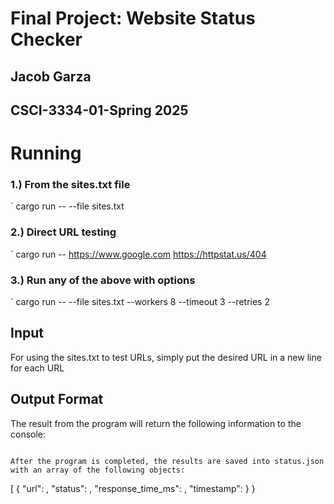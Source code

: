 # Final Project: Website Status Checker

## Jacob Garza
## CSCI-3334-01-Spring 2025

# Running

### 1.) From the sites.txt file
` cargo run -- --file sites.txt

### 2.) Direct URL testing
` cargo run -- https://www.google.com https://httpstat.us/404

### 3.) Run any of the above with options
` cargo run -- --file sites.txt --workers 8 --timeout 3 --retries 2


## Input
For using the sites.txt to test URLs, simply put the desired URL in a new line for each URL

## Output Format
The result from the program will return the following information to the console:

``` [System Time] URL - Response TIme - HTTP Status/Error

After the program is completed, the results are saved into status.json with an array of the following objects:

```
[
  {
    "url": ,
    "status": ,
    "response_time_ms": ,
    "timestamp":
  }
}
```
